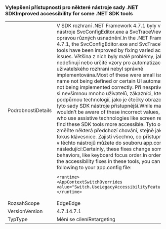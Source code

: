 ### <a name="improved-accessibility-for-some-net-sdk-tools"></a><span data-ttu-id="09c0d-101">Vylepšení přístupnosti pro některé nástroje sady .NET SDK</span><span class="sxs-lookup"><span data-stu-id="09c0d-101">Improved accessibility for some .NET SDK tools</span></span>

|   |   |
|---|---|
|<span data-ttu-id="09c0d-102">Podrobnosti</span><span class="sxs-lookup"><span data-stu-id="09c0d-102">Details</span></span>|<span data-ttu-id="09c0d-103">V SDK rozhraní .NET Framework 4.7.1 byly vylepšeny nástroje SvcConfigEditor.exe a SvcTraceViewer.exe opravou různých usnadnění.</span><span class="sxs-lookup"><span data-stu-id="09c0d-103">In the .NET Framework SDK 4.7.1, the SvcConfigEditor.exe and SvcTraceViewer.exe tools have been improved by fixing varied accessibility issues.</span></span> <span data-ttu-id="09c0d-104">Většina z nich byly malé problémy, jako je název nedefinují nebo určité vzory pro automatizaci uživatelského rozhraní nebyl správně implementována.</span><span class="sxs-lookup"><span data-stu-id="09c0d-104">Most of these were small issues like a name not being defined or certain UI automation patterns not being implemented correctly.</span></span> <span data-ttu-id="09c0d-105">Při nesprávné hodnoty si nevšimnou mnoho uživatelů, zákazníci, kteří používají podpůrnou technologií, jako je čtečky obrazovky najdete tyto sady SDK nástroje přístupnější.</span><span class="sxs-lookup"><span data-stu-id="09c0d-105">While many users wouldn’t be aware of these incorrect values, customers who use assistive technologies like screen readers will find these SDK tools more accessible.</span></span> <span data-ttu-id="09c0d-106">Tyto opravy jistě, změňte některá předchozí chování, stejně jako pořadí fokus klávesnice. Zajistí všechno, co přístupnost opravy v těchto nástrojů můžete do souboru app.config následující:</span><span class="sxs-lookup"><span data-stu-id="09c0d-106">Certainly, these fixes change some previous behaviors, like keyboard focus order.In order to get all the accessibility fixes in these tools, you can the following to your app.config file:</span></span><pre><code class="lang-xml">&lt;runtime&gt;&#13;&#10;&lt;AppContextSwitchOverrides value=&quot;Switch.UseLegacyAccessibilityFeatures=false&quot;/&gt;&#13;&#10;&lt;/runtime&gt;&#13;&#10;</code></pre>|
|<span data-ttu-id="09c0d-107">Rozsah</span><span class="sxs-lookup"><span data-stu-id="09c0d-107">Scope</span></span>|<span data-ttu-id="09c0d-108">Edge</span><span class="sxs-lookup"><span data-stu-id="09c0d-108">Edge</span></span>|
|<span data-ttu-id="09c0d-109">Version</span><span class="sxs-lookup"><span data-stu-id="09c0d-109">Version</span></span>|<span data-ttu-id="09c0d-110">4.7.1</span><span class="sxs-lookup"><span data-stu-id="09c0d-110">4.7.1</span></span>|
|<span data-ttu-id="09c0d-111">Typ</span><span class="sxs-lookup"><span data-stu-id="09c0d-111">Type</span></span>|<span data-ttu-id="09c0d-112">Mění se cílení</span><span class="sxs-lookup"><span data-stu-id="09c0d-112">Retargeting</span></span>|

